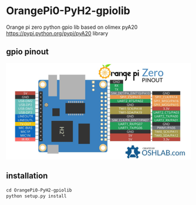 # OrangePi0-PyH2-gpiolib

Orange pi zero python gpio lib based on olimex pyA20 https://pypi.python.org/pypi/pyA20 library

## gpio pinout
      
      
![Preview](https://raw.githubusercontent.com/Sputkin/OrangePi0-PyH2-gpiolib/master/img/pinout.jpg)


## installation
	
	cd OrangePi0-PyH2-gpiolib	
	python setup.py install



